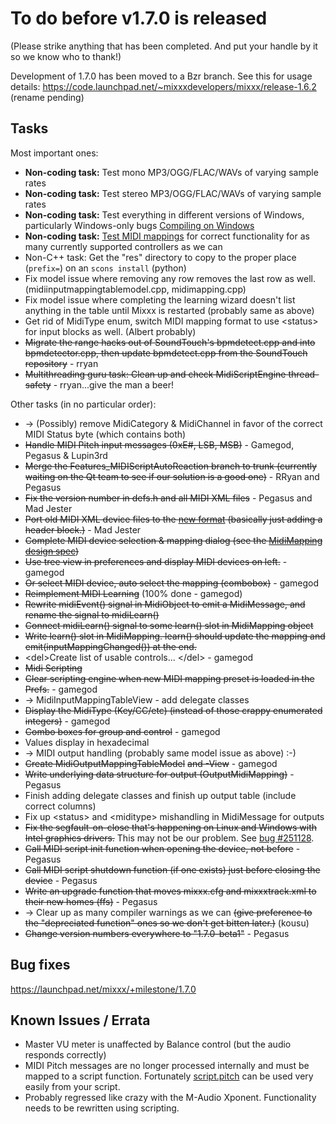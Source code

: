 # To do before v1.7.0 is released

(Please strike anything that has been completed. And put your handle by
it so we know who to thank\!)

Development of 1.7.0 has been moved to a Bzr branch. See this for usage
details:
<https://code.launchpad.net/~mixxxdevelopers/mixxx/release-1.6.2>
(rename pending)

## Tasks

Most important ones:

  - **Non-coding task:** Test mono MP3/OGG/FLAC/WAVs of varying sample
    rates
  - **Non-coding task:** Test stereo MP3/OGG/FLAC/WAVs of varying sample
    rates
  - **Non-coding task:** Test everything in different versions of
    Windows, particularly Windows-only bugs [Compiling on
    Windows](compiling_on_windows)
  - **Non-coding task:** [Test MIDI
    mappings](Supported%20Controller%20Test%20Grid) for correct
    functionality for as many currently supported controllers as we can
  - Non-C++ task: Get the "res" directory to copy to the proper place
    (`prefix=`) on an `scons install` (python)
  - Fix model issue where removing any row removes the last row as well.
    (midiinputmappingtablemodel.cpp, midimapping.cpp)
  - Fix model issue where completing the learning wizard doesn't list
    anything in the table until Mixxx is restarted (probably same as
    above)
  - Get rid of MidiType enum, switch MIDI mapping format to use
    \<status\> for input blocks as well. (Albert probably)
  - ~~Migrate the range hacks out of SoundTouch's bpmdetect.cpp and into
    bpmdetector.cpp, then update bpmdetect.cpp from the SoundTouch
    repository~~ - rryan
  - ~~Multithreading guru task: Clean up and check MidiScriptEngine
    thread-safety~~ - rryan...give the man a beer\!

Other tasks (in no particular order):

  - \-\> (Possibly) remove MidiCategory & MidiChannel in favor of the
    correct MIDI Status byte (which contains both)
  - ~~Handle MIDI Pitch input messages (0xE\#, LSB, MSB)~~ - Gamegod,
    Pegasus & Lupin3rd
  - ~~Merge the Features\_MIDIScriptAutoReaction branch to trunk
    (currently waiting on the Qt team to see if our solution is a good
    one)~~ - RRyan and Pegasus
  - ~~Fix the version number in defs.h and all MIDI XML files~~ -
    Pegasus and Mad Jester
  - ~~Port old MIDI XML device files to the [new
    format](midi_controller_mapping_file_format) (basically just adding
    a header block.)~~ - Mad Jester
  - ~~Complete MIDI device selection & mapping dialog (see the
    [MidiMapping design
    spec](midi_scripting#midi_mapping_object_design_spec))~~
  - ~~Use tree view in preferences and display MIDI devices on left.~~ -
    gamegod
  - ~~Or select MIDI device, auto select the mapping (combobox)~~ -
    gamegod
  - ~~Reimplement MIDI Learning~~ (100% done - gamegod)
  - ~~Rewrite midiEvent() signal in MidiObject to emit a MidiMessage,
    and rename the signal to midiLearn()~~
  - ~~Connect midiLearn() signal to some learn() slot in MidiMapping
    object~~
  - ~~Write learn() slot in MidiMapping. learn() should update the
    mapping and emit(inputMappingChanged()) at the end.~~
  - \<del\>Create list of usable controls... \</del\> - gamegod
  - ~~Midi Scripting~~
  - ~~Clear scripting engine when new MIDI mapping preset is loaded in
    the Prefs.~~ - gamegod
  - \-\> MidiInputMappingTableView - add delegate classes
  - ~~Display the MidiType (Key/CC/etc) (instead of those crappy
    enumerated integers)~~ - gamegod
  - ~~Combo boxes for group and control~~ - gamegod
  - Values display in hexadecimal
  - \-\> MIDI output handling (probably same model issue as above) :-)
  - ~~Create MidiOutputMappingTableModel~~ ~~and -View~~ - gamegod
  - ~~Write underlying data structure for output (OutputMidiMapping)~~ -
    Pegasus
  - Finish adding delegate classes and finish up output table (include
    correct columns)
  - Fix up \<status\> and \<miditype\> mishandling in MidiMessage for
    outputs
  - ~~Fix the segfault-on-close that's happening on Linux and Windows
    with Intel graphics drivers.~~ This may not be our problem. See [bug
    \#251128](https://bugs.launchpad.net/bugs/251128).
  - ~~Call MIDI script init function when opening the device, not
    before~~ - Pegasus
  - ~~Call MIDI script shutdown function (if one exists) just before
    closing the device~~ - Pegasus
  - ~~Write an upgrade function that moves mixxx.cfg and mixxxtrack.xml
    to their new homes (ffs)~~ - Pegasus
  - \-\> Clear up as many compiler warnings as we can ~~(give preference
    to the "depreciated function" ones so we don't get bitten later.)~~
    (kousu)
  - ~~Change version numbers everywhere to "1.7.0-beta1"~~ - Pegasus

## Bug fixes

<https://launchpad.net/mixxx/+milestone/1.7.0>

## Known Issues / Errata

  - Master VU meter is unaffected by Balance control (but the audio
    responds correctly)
  - MIDI Pitch messages are no longer processed internally and must be
    mapped to a script function. Fortunately
    [script.pitch](midi_scripting#available_common_functions) can be
    used very easily from your script.
  - Probably regressed like crazy with the M-Audio Xponent.
    Functionality needs to be rewritten using scripting.
